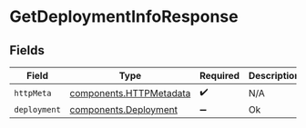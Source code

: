 # GetDeploymentInfoResponse


## Fields

| Field                                                              | Type                                                               | Required                                                           | Description                                                        |
| ------------------------------------------------------------------ | ------------------------------------------------------------------ | ------------------------------------------------------------------ | ------------------------------------------------------------------ |
| `httpMeta`                                                         | [components.HTTPMetadata](../../models/components/httpmetadata.md) | :heavy_check_mark:                                                 | N/A                                                                |
| `deployment`                                                       | [components.Deployment](../../models/components/deployment.md)     | :heavy_minus_sign:                                                 | Ok                                                                 |